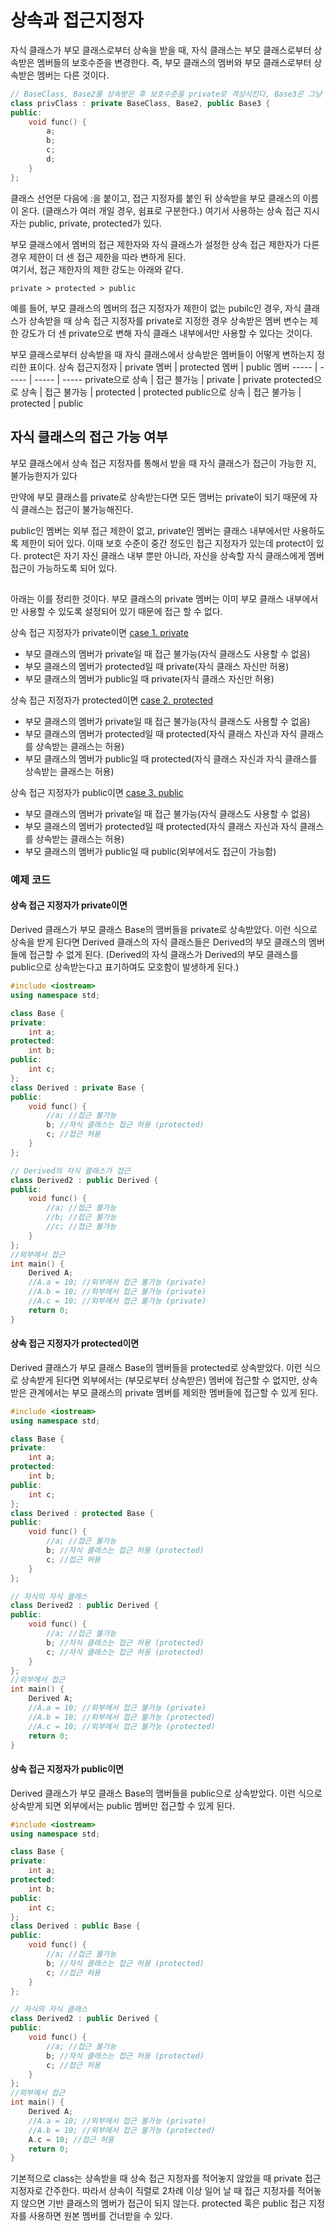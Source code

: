 # 상속과 접근지정자 

자식 클래스가 부모 클래스로부터 상속을 받을 때, 자식 클래스는 부모 클래스로부터 상속받은 멤버들의 보호수준을 변경한다.
즉, 부모 클래스의 멤버와 부모 클래스로부터 상속받은 멤버는 다른 것이다.
```C++
// BaseClass, Base2를 상속받은 후 보호수준을 private로 격상시킨다, Base3은 그냥 상속받는다.
class privClass : private BaseClass, Base2, public Base3 {
public:
    void func() {
        a;
        b;
        c;
        d;
    }
};
```

클래스 선언문 다음에 :을 붙이고, 접근 지정자를 붙인 뒤 상속받을 부모 클래스의 이름이 온다. (클래스가 여러 개일 경우, 쉼표로 구분한다.) 여기서 사용하는 상속 접근 지시자는 public, private, protected가 있다.

부모 클래스에서 멤버의 접근 제한자와 자식 클래스가 설정한 상속 접근 제한자가 다른 경우 제한이 더 센 접근 제한을 따라 변하게 된다.<br>
여기서, 접근 제한자의 제한 강도는 아래와 같다.
```
private > protected > public
```
예를 들어, 부모 클래스의 멤버의 접근 지정자가 제한이 없는 pubilc인 경우, 자식 클래스가 상속받을 때 상속 접근 지정자를 private로 지정한 경우 상속받은 멤버 변수는 제한 강도가 더 센 private으로 변해 자식 클래스 내부에서만 사용할 수 있다는 것이다.

부모 클래스로부터 상속받을 때 자식 클래스에서 상속받은 멤버들이 어떻게 변하는지 정리한 표이다.
상속 접근지정자 | private 멤버 | protected 멤버 | public 멤버
----- | ----- | ----- | -----
private으로 상속 | 접근 블가능 | private | private
protected으로 상속 | 접근 불가능 | protected | protected
public으로 상속 | 접근 불가능 | protected | public

## 자식 클래스의 접근 가능 여부
부모 클래스에서 상속 접근 지정자를 통해서 받을 때 자식 클래스가 접근이 가능한 지, 불가능한지가 있다

만약에 부모 클래스를 private로 상속받는다면
모든 맴버는 private이 되기 때문에 자식 클래스는 접근이 불가능해진다.



public인 멤버는 외부 접근 제한이 없고, private인 멤버는 클래스 내부에서만 사용하도록 제한이 되어 있다. 이때 보호 수준이 중간 정도인 접근 지정자가 있는데 protect이 있다.
protect은 자기 자신 클래스 내부 뿐만 아니라, 자신을 상속할 자식 클래스에게 멤버 접근이 가능하도록 되어 있다.

##

아래는 이를 정리한 것이다.
부모 클래스의 private 멤버는 이미 부모 클래스 내부에서만 사용할 수 있도록 설정되어 있기 때문에 접근 할 수 없다.

상속 접근 지정자가 private이면 [case 1. private](####-상속-접근-지정자가-private이면)
* 부모 클래스의 멤버가 private일 때 접근 불가능(자식 클래스도 사용할 수 없음)
* 부모 클래스의 멤버가 protected일 때 private(자식 클래스 자신만 허용)
* 부모 클래스의 멤버가 public일 때 private(자식 클래스 자신만 허용)

상속 접근 지정자가 protected이면 [case 2. protected](####-상속-접근-지정자가-protected이면)
* 부모 클래스의 멤버가 private일 때 접근 불가능(자식 클래스도 사용할 수 없음)
* 부모 클래스의 멤버가 protected일 때 protected(자식 클래스 자신과 자식 클래스를 상속받는 클래스는 허용)
* 부모 클래스의 멤버가 public일 때 protected(자식 클래스 자신과 자식 클래스를 상속받는 클래스는 허용)

상속 접근 지정자가 public이면 [case 3. public](####-상속-접근-지정자가-public이면)
* 부모 클래스의 멤버가 private일 때 접근 불가능(자식 클래스도 사용할 수 없음)
* 부모 클래스의 멤버가 protected일 때 protected(자식 클래스 자신과 자식 클래스를 상속받는 클래스는 허용)
* 부모 클래스의 멤버가 public일 때 public(외부에서도 접근이 가능함)

### 예제 코드

#### 상속 접근 지정자가 private이면

Derived 클래스가 부모 클래스 Base의 맴버들을 private로 상속받았다. 이런 식으로 상속을 받게 된다면 Derived 클래스의 자식 클래스들은 Derived의 부모 클래스의 멤버들에 접근할 수 없게 된다.
(Derived의 자식 클래스가 Derived의 부모 클래스를 public으로 상속받는다고 표기하여도 모호함이 발생하게 된다.)
```C++
#include <iostream>
using namespace std;

class Base {
private:
    int a;
protected:
    int b;
public:
    int c;
};
class Derived : private Base {
public:
    void func() {
        //a; //접근 불가능
        b; //자식 클래스는 접근 허용 (protected)
        c; //접근 허용
    }
};

// Derived의 자식 클래스가 접근
class Derived2 : public Derived {
public:
    void func() {
        //a; //접근 불가능
        //b; //접근 불가능
        //c; //접근 불가능
    }
};
//외부에서 접근
int main() {
    Derived A;
    //A.a = 10; //외부에서 접근 불가능 (private)
    //A.b = 10; //외부에서 접근 불가능 (private)
    //A.c = 10; //외부에서 접근 불가능 (private)
    return 0;
}
```

#### 상속 접근 지정자가 protected이면

Derived 클래스가 부모 클래스 Base의 맴버들을 protected로 상속받았다. 이런 식으로 상속받게 된다면 외부에서는 (부모로부터 상속받은) 멤버에 접근할 수 없지만, 상속받은 관계에서는 부모 클래스의 private 멤버를 제외한 멤버들에 접근할 수 있게 된다.
```C++
#include <iostream>
using namespace std;

class Base {
private:
    int a;
protected:
    int b;
public:
    int c;
};
class Derived : protected Base {
public:
    void func() {
        //a; //접근 불가능
        b; //자식 클래스는 접근 허용 (protected)
        c; //접근 허용
    }
};

// 자식의 자식 클래스
class Derived2 : public Derived {
public:
    void func() {
        //a; //접근 불가능
        b; //자식 클래스는 접근 허용 (protected)
        c; //자식 클래스는 접근 허용 (protected)
    }
};
//외부에서 접근
int main() {
    Derived A;
    //A.a = 10; //외부에서 접근 불가능 (private)
    //A.b = 10; //외부에서 접근 불가능 (protected)
    //A.c = 10; //외부에서 접근 불가능 (protected)
    return 0;
}
```

#### 상속 접근 지정자가 public이면

Derived 클래스가 부모 클래스 Base의 맴버들을 public으로 상속받았다. 이런 식으로 상속받게 되면 외부에서는 public 멤버만 접근할 수 있게 된다.
```C++
#include <iostream>
using namespace std;

class Base {
private:
    int a;
protected:
    int b;
public:
    int c;
};
class Derived : public Base {
public:
    void func() {
        //a; //접근 불가능
        b; //자식 클래스는 접근 허용 (protected)
        c; //접근 허용
    }
};

// 자식의 자식 클래스
class Derived2 : public Derived {
public:
    void func() {
        //a; //접근 불가능
        b; //자식 클래스는 접근 허용 (protected)
        c; //접근 허용
    }
};
//외부에서 접근
int main() {
    Derived A;
    //A.a = 10; //외부에서 접근 불가능 (private)
    //A.b = 10; //외부에서 접근 불가능 (protected)
    A.c = 10; //접근 허용
    return 0;
}
```
기본적으로 class는 상속받을 때 상속 접근 지정자를 적어놓지 않았을 때 private 접근 지정자로 간주한다.
따라서 상속이 직렬로 2차례 이상 일어 날 때 접근 지정자를 적어놓지 않으면 기반 클래스의 멤버가 접근이 되지 않는다.
protected 혹은 public 접근 지정자를 사용하면 원본 멤버를 건너받을 수 있다.
